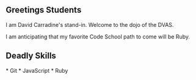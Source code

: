 <h2>Greetings Students</h2>

I am David Carradine's stand-in. Welcome to the dojo of the DVAS.

I am anticipating that my favorite Code School path to come will be Ruby.

<h2>Deadly Skills</h2>
* Git
* JavaScript
* Ruby
